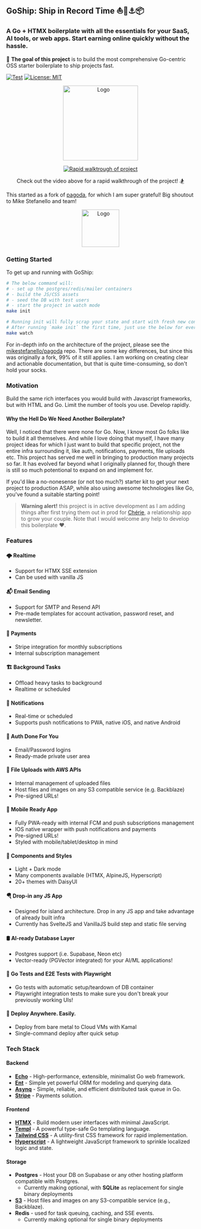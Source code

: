 ## GoShip: Ship in Record Time ⛵️🛟⚓️📦

### A Go + HTMX boilerplate with all the essentials for your SaaS, AI tools, or web apps. Start earning online quickly without the hassle.

🎯 **The goal of this project** is to build the most comprehensive Go-centric OSS starter boilerplate to ship projects fast.

<!-- [![Go Report Card](https://goreportcard.com/badge/github.com/mikestefanello/pagoda)](https://goreportcard.com/report/github.com/mikestefanello/pagoda) -->
[![Test](https://github.com/leomorpho/GoShip/actions/workflows/test.yml/badge.svg)](https://github.com/leomorpho/GoShip/actions/workflows/test.yml)
[![License: MIT](https://img.shields.io/badge/License-MIT-yellow.svg)](https://opensource.org/licenses/MIT)


<p align="center"><img alt="Logo" src="https://goship-static.s3.us-west-002.backblazeb2.com/assets/goship.png" height="200px"/></p>

<p align="center">
  <a href="http://www.youtube.com/watch?feature=player_embedded&v=Mnti8f-4bp0" target="_blank"><img src="https://goship-static.s3.us-west-002.backblazeb2.com/assets/git-repo-video-overview-frame.jpg" 
  alt="Rapid walktrough of project" style="max-width: 100%; height: auto; border: 10px;" /></a>
</p>

<p style="text-align:center;">Check out the video above for a rapid walkthrough of the project! 🏂</p>

This started as a fork of [pagoda](https://github.com/mikestefanello/pagoda), for which I am super grateful! Big shoutout to Mike Stefanello and team!
<p align="center"><img alt="Logo" src="https://user-images.githubusercontent.com/552328/147838644-0efac538-a97e-4a46-86a0-41e3abdf9f20.png" height="100px"/></p>


### Getting Started

To get up and running with GoShip:
```bash
# The below command will:
# - set up the postgres/redis/mailer containers
# - build the JS/CSS assets 
# - seed the DB with test users
# - start the project in watch mode
make init

# Running init will fully scrap your state and start with fresh new containers. 
# After running `make init` the first time, just use the below for everyday work.
make watch
```

For in-depth info on the architecture of the project, please see the [mikestefanello/pagoda](https://github.com/mikestefanello/pagoda) repo. There are some key differences, but since this was originally a fork, 99% of it still applies. I am working on creating clear and actionable documentation, but that is quite time-consuming, so don't hold your socks.

### Motivation

Build the same rich interfaces you would build with Javascript frameworks, but with HTML and Go. Limit the number of tools you use. Develop rapidly.

#### Why the Hell Do We Need Another Boilerplate?

Well, I noticed that there were none for Go. Now, I know most Go folks like to build it all themselves. And while I love doing that myself, I have many project ideas for which I just want to build that specific project, not the entire infra surrounding it, like auth, notifications, payments, file uploads etc. This project has served me well in bringing to production many projects so far. It has evolved far beyond what I originally planned for, though there is still so much potentional to expand on and implement for.

If you'd like a no-nonesense (or not too much?) starter kit to get your next project to production ASAP, while also using awesome technologies like Go, you've found a suitable starting point!

> **Warning alert!** this project is in active development as I am adding things after first trying them out in prod for [Chérie](https://cherie.chatbond.app/), a relationship app to grow your couple. Note that I would welcome any help to develop this boilerplate ❤️.

### Features

#### 🌩 Realtime
- Support for HTMX SSE extension
- Can be used with vanilla JS

#### 📬 Email Sending
- Support for SMTP and Resend API
- Pre-made templates for account activation, password reset, and newsletter.

#### 💸 Payments
- Stripe integration for monthly subscriptions
- Internal subscription management

#### 🏗 Background Tasks
- Offload heavy tasks to background
- Realtime or scheduled

#### 🔔 Notifications
- Real-time or scheduled
- Supports push notifications to PWA, native iOS, and native Android

#### 🔐 Auth Done For You
- Email/Password logins
- Ready-made private user area

#### 📂 File Uploads with AWS APIs
- Internal management of uploaded files
- Host files and images on any S3 compatible service (e.g. Backblaze)
- Pre-signed URLs!

#### 📱 Mobile Ready App
- Fully PWA-ready with internal FCM and push subscriptions management
- IOS native wrapper with push notifications and payments
- Pre-signed URLs!
- Styled with mobile/tablet/desktop in mind

#### 💅 Components and Styles
- Light + Dark mode
- Many components available (HTMX, AlpineJS, Hyperscript)
- 20+ themes with DaisyUI

#### 🪂 Drop-in any JS App
- Designed for island architecture. Drop in any JS app and take advantage of already built infra
- Currently has SvelteJS and VanillaJS build step and static file serving

#### 🛢 AI-ready Database Layer
- Postgres support (i.e. Supabase, Neon etc)
- Vector-ready (PGVector integrated) for your AI/ML applications!

#### 🧪 Go Tests and E2E Tests with Playwright
- Go tests with automatic setup/teardown of DB container
- Playwright integration tests to make sure you don't break your previously working UIs!

#### 🚀 Deploy Anywhere. Easily.
- Deploy from bare metal to Cloud VMs with Kamal
- Single-command deploy after quick setup

### Tech Stack

#### Backend
- **[Echo](https://echo.labstack.com/)** - High-performance, extensible, minimalist Go web framework.
- **[Ent](https://entgo.io/)** - Simple yet powerful ORM for modeling and querying data.
- **[Asynq](https://github.com/hibiken/asynq)** - Simple, reliable, and efficient distributed task queue in Go.
- **[Stripe](https://stripe.com/)** - Payments solution.

#### Frontend
- **[HTMX](https://htmx.org/)** - Build modern user interfaces with minimal JavaScript.
- **[Templ](https://templ.build/)** - A powerful type-safe Go templating language.
- **[Tailwind CSS](https://tailwindcss.com/)** - A utility-first CSS framework for rapid implementation.
- **[Hyperscript](https://hyperscript.org/)** - A lightweight JavaScript framework to sprinkle localized logic and state.
#### Storage
- **Postgres** - Host your DB on Supabase or any other hosting platform compatible with Postgres.
  - Currently making optional, with **SQLite** as replacement for single binary deployments
- **[S3](https://aws.amazon.com/s3/)** - Host files and images on any S3-compatible service (e.g., Backblaze). 
- **Redis** - used for task queuing, caching, and SSE events.
  - Currently making optional for single binary deployments
